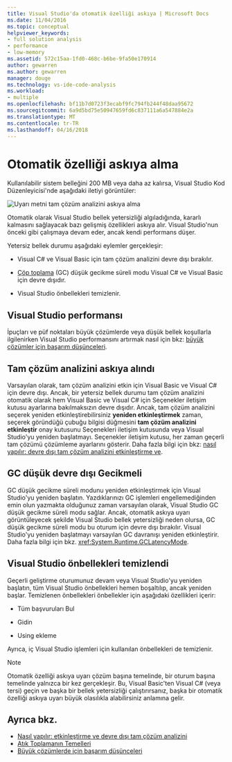 ```yaml
---
title: Visual Studio'da otomatik özelliği askıya | Microsoft Docs
ms.date: 11/04/2016
ms.topic: conceptual
helpviewer_keywords:
- full solution analysis
- performance
- low-memory
ms.assetid: 572c15aa-1fd0-468c-b6be-9fa50e170914
author: gewarren
ms.author: gewarren
manager: douge
ms.technology: vs-ide-code-analysis
ms.workload:
- multiple
ms.openlocfilehash: bf11b7d0723f3ecabf9fc794fb244f48daa95672
ms.sourcegitcommit: 6a9d5bd75e50947659fd6c837111a6a547884e2a
ms.translationtype: MT
ms.contentlocale: tr-TR
ms.lasthandoff: 04/16/2018
---
```

# <a name="automatic-feature-suspension"></a>Otomatik özelliği askıya alma

Kullanılabilir sistem belleğini 200 MB veya daha az kalırsa, Visual Studio Kod Düzenleyicisi'nde aşağıdaki iletiyi görüntüler:

![Uyarı metni tam çözüm analizini askıya alma](../code-quality/media/fsa_alert.png)

Otomatik olarak Visual Studio bellek yetersizliği algıladığında, kararlı kalmasını sağlayacak bazı gelişmiş özellikleri askıya alır. Visual Studio'nun önceki gibi çalışmaya devam eder, ancak kendi performans düşer.

Yetersiz bellek durumu aşağıdaki eylemler gerçekleşir:

- Visual C# ve Visual Basic için tam çözüm analizini devre dışı bırakılır.

- [Çöp toplama](/dotnet/standard/garbage-collection/index) (GC) düşük gecikme süreli modu Visual C# ve Visual Basic için devre dışıdır.

- Visual Studio önbellekleri temizlenir.

## <a name="improve-visual-studio-performance"></a>Visual Studio performansı

İpuçları ve püf noktaları büyük çözümlerde veya düşük bellek koşullarla ilgilenirken Visual Studio performansını artırmak nasıl için bkz: [büyük çözümler için başarım düşünceleri](https://github.com/dotnet/roslyn/wiki/Performance-considerations-for-large-solutions).

## <a name="full-solution-analysis-suspended"></a>Tam çözüm analizini askıya alındı

Varsayılan olarak, tam çözüm analizini etkin için Visual Basic ve Visual C# için devre dışı. Ancak, bir yetersiz bellek durumu tam çözüm analizini otomatik olarak hem Visual Basic ve Visual C# için Seçenekler iletişim kutusu ayarlarına bakılmaksızın devre dışıdır. Ancak, tam çözüm analizini seçerek yeniden etkinleştirebilirsiniz **yeniden etkinleştirmek** zaman, seçerek göründüğü çubuğu bilgisi düğmesini **tam çözüm analizini etkinleştir** onay kutusunu Seçenekleri iletişim kutusunda veya Visual Studio'yu yeniden başlatmayı. Seçenekler iletişim kutusu, her zaman geçerli tam çözümü çözümleme ayarlarını gösterir. Daha fazla bilgi için bkz: [nasıl yapılır: devre dışı tam çözüm analizini etkinleştirme ve](../code-quality/how-to-enable-and-disable-full-solution-analysis-for-managed-code.md).

## <a name="gc-low-latency-disabled"></a>GC düşük devre dışı Gecikmeli

GC düşük gecikme süreli modunu yeniden etkinleştirmek için Visual Studio'yu yeniden başlatın. Yazdıklarınızı GC işlemleri engellemediğinden emin olun yazmakta olduğunuz zaman varsayılan olarak, Visual Studio GC düşük gecikme süreli modu sağlar. Ancak, otomatik askıya uyarı görüntüleyecek şekilde Visual Studio bellek yetersizliği neden olursa, GC düşük gecikme süreli modu bu oturum için devre dışı bırakılır. Visual Studio'yu yeniden başlatmayı varsayılan GC davranışı yeniden etkinleştirir. Daha fazla bilgi için bkz. <xref:System.Runtime.GCLatencyMode>.

## <a name="visual-studio-caches-flushed"></a>Visual Studio önbellekleri temizlendi

Geçerli geliştirme oturumunuz devam veya Visual Studio'yu yeniden başlatın, tüm Visual Studio önbellekleri hemen boşaltılıp, ancak yeniden başlar. Temizlenen önbellekleri önbellekler için aşağıdaki özellikleri içerir:

- Tüm başvuruları Bul

- Gidin

- Using ekleme

Ayrıca, iç Visual Studio işlemleri için kullanılan önbellekleri de temizlenir.

> [!NOTE]
> Otomatik özelliği askıya uyarı çözüm başına temelinde, bir oturum başına temelinde yalnızca bir kez gerçekleşir. Bu, Visual Basic'ten Visual C# (veya tersi) geçin ve başka bir bellek yetersizliği çalıştırırsanız, başka bir otomatik özelliği askıya uyarı büyük olasılıkla alabilirsiniz anlamına gelir.

## <a name="see-also"></a>Ayrıca bkz.

- [Nasıl yapılır: etkinleştirme ve devre dışı tam çözüm analizini](../code-quality/how-to-enable-and-disable-full-solution-analysis-for-managed-code.md)
- [Atık Toplamanın Temelleri](/dotnet/standard/garbage-collection/fundamentals)
- [Büyük çözümlerde için başarım düşünceleri](https://github.com/dotnet/roslyn/wiki/Performance-considerations-for-large-solutions)
